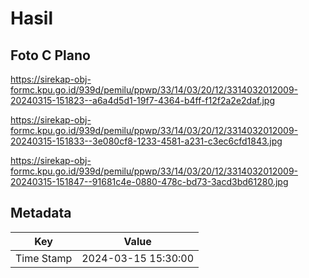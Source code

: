# Hasil

## Foto C Plano

https://sirekap-obj-formc.kpu.go.id/939d/pemilu/ppwp/33/14/03/20/12/3314032012009-20240315-151823--a6a4d5d1-19f7-4364-b4ff-f12f2a2e2daf.jpg

https://sirekap-obj-formc.kpu.go.id/939d/pemilu/ppwp/33/14/03/20/12/3314032012009-20240315-151833--3e080cf8-1233-4581-a231-c3ec6cfd1843.jpg

https://sirekap-obj-formc.kpu.go.id/939d/pemilu/ppwp/33/14/03/20/12/3314032012009-20240315-151847--91681c4e-0880-478c-bd73-3acd3bd61280.jpg


## Metadata

| Key        | Value               |
| ---------- | ------------------- |
| Time Stamp | 2024-03-15 15:30:00 |



